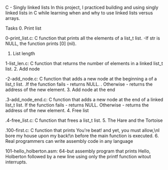 C - Singly linked lists
In this project, I practiced building and using singly linked lists in C while learning when and why to use linked lists versus arrays.

   Tasks 
0. Print list

 0-print_list.c: C function that prints all the elements of a list_t list.
    -If str is NULL, the function prints [0] (nil).
1. List length

 1-list_len.c: C function that returns the number of elements in a linked list_t list.
2. Add node

 -2-add_node.c: C function that adds a new node at the beginning a of a list_t list.
  .If the function fails - returns NULL.
  . Otherwise - returns the address of the new element.
3. Add node at the end

 .3-add_node_end.c: C function that adds a new node at the end of a linked list_t list.
 If the function fails - returns NULL.
 Otherwise - returns the address of the new element.
4. Free list

 .4-free_list.c: C function that frees a list_t list.
5. The Hare and the Tortoise

 .100-first.c: C function that prints You're beat! and yet, you must allow,\nI bore my house upon my back!\n before the main function is executed.
6. Real programmers can write assembly code in any language

 101-hello_holberton.asm: 64-but assembly program that prints    Hello,  Holberton followed by a new line using only the printf  function witout interrupts.
